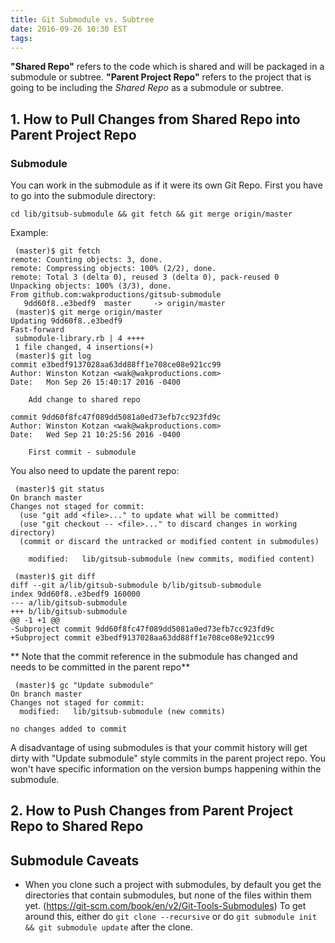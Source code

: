 ```yaml
---
title: Git Submodule vs. Subtree
date: 2016-09-26 10:30 EST
tags:
---
```


**"Shared Repo"** refers to the code which is shared and will be packaged in a submodule or subtree.
**"Parent Project Repo"** refers to the project that is going to be including the *Shared Repo* as
a submodule or subtree. 

## 1. How to Pull Changes from Shared Repo into Parent Project Repo

### Submodule

You can work in the submodule as if it were its own Git Repo. First you have to go into the submodule
directory:

`cd lib/gitsub-submodule && git fetch && git merge origin/master`

Example:

```
 (master)$ git fetch
remote: Counting objects: 3, done.
remote: Compressing objects: 100% (2/2), done.
remote: Total 3 (delta 0), reused 3 (delta 0), pack-reused 0
Unpacking objects: 100% (3/3), done.
From github.com:wakproductions/gitsub-submodule
   9dd60f8..e3bedf9  master     -> origin/master
 (master)$ git merge origin/master
Updating 9dd60f8..e3bedf9
Fast-forward
 submodule-library.rb | 4 ++++
 1 file changed, 4 insertions(+)
 (master)$ git log
commit e3bedf9137028aa63dd88ff1e708ce08e921cc99
Author: Winston Kotzan <wak@wakproductions.com>
Date:   Mon Sep 26 15:40:17 2016 -0400

    Add change to shared repo

commit 9dd60f8fc47f089dd5081a0ed73efb7cc923fd9c
Author: Winston Kotzan <wak@wakproductions.com>
Date:   Wed Sep 21 10:25:56 2016 -0400

    First commit - submodule
```

You also need to update the parent repo:

```
 (master)$ git status
On branch master
Changes not staged for commit:
  (use "git add <file>..." to update what will be committed)
  (use "git checkout -- <file>..." to discard changes in working directory)
  (commit or discard the untracked or modified content in submodules)

	modified:   lib/gitsub-submodule (new commits, modified content)

 (master)$ git diff
diff --git a/lib/gitsub-submodule b/lib/gitsub-submodule
index 9dd60f8..e3bedf9 160000
--- a/lib/gitsub-submodule
+++ b/lib/gitsub-submodule
@@ -1 +1 @@
-Subproject commit 9dd60f8fc47f089dd5081a0ed73efb7cc923fd9c
+Subproject commit e3bedf9137028aa63dd88ff1e708ce08e921cc99
```
** Note that the commit reference in the submodule has changed and needs to be committed in the parent repo**

```
 (master)$ gc "Update submodule"
On branch master
Changes not staged for commit:
  modified:   lib/gitsub-submodule (new commits)

no changes added to commit

```

A disadvantage of using submodules is that your commit history will get dirty with "Update submodule" style commits
in the parent project repo. You won't have specific information on the version bumps happening within the submodule.


## 2. How to Push Changes from Parent Project Repo to Shared Repo 


## Submodule Caveats

* When you clone such a project with submodules, by default you get the directories 
  that contain submodules, but none of the files within them yet. (https://git-scm.com/book/en/v2/Git-Tools-Submodules)
  To get around this, either do `git clone --recursive` or do `git submodule init && git submodule update` after the 
  clone.
  